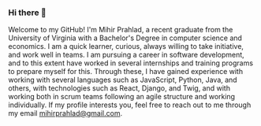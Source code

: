 ### Hi there 👋

<p>
  Welcome to my GitHub! I'm Mihir Prahlad, a recent graduate from the University of Virginia with a Bachelor's Degree in computer science and economics. I am a quick learner, curious, always willing to take initiative, and work well in teams. I am pursuing a career in software development, and to this extent have worked in several internships and training programs to prepare myself for this. Through these, I have gained experience with working with several languages such as JavaScript, Python, Java, and others, with technologies such as React, Django, and Twig, and with working both in scrum teams following an agile structure and working individually. If my profile interests you, feel free to reach out to me through my email <a href="mailto: mihirprahlad@gmail.com">mihirprahlad@gmail.com</a>.
</p>
<!--
**mihirprahlad/mihirprahlad** is a ✨ _special_ ✨ repository because its `README.md` (this file) appears on your GitHub profile.

Here are some ideas to get you started:

- 🔭 I’m currently working on ...
- 🌱 I’m currently learning ...
- 👯 I’m looking to collaborate on ...
- 🤔 I’m looking for help with ...
- 💬 Ask me about ...
- 📫 How to reach me: ...
- 😄 Pronouns: ...
- ⚡ Fun fact: ...
-->
